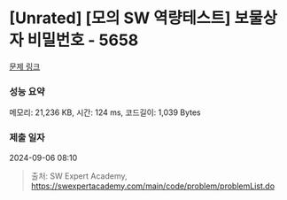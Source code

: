 # [Unrated] [모의 SW 역량테스트] 보물상자 비밀번호 - 5658 

[문제 링크](https://swexpertacademy.com/main/code/problem/problemDetail.do?contestProbId=AWXRUN9KfZ8DFAUo) 

### 성능 요약

메모리: 21,236 KB, 시간: 124 ms, 코드길이: 1,039 Bytes

### 제출 일자

2024-09-06 08:10



> 출처: SW Expert Academy, https://swexpertacademy.com/main/code/problem/problemList.do